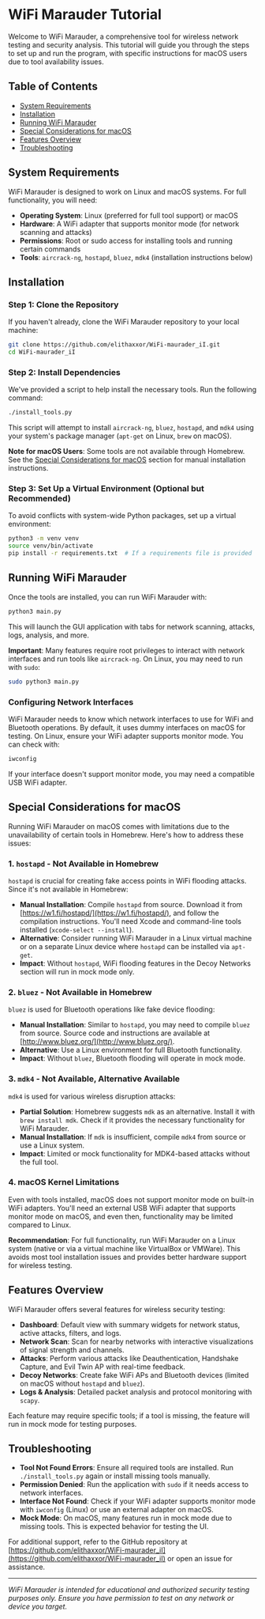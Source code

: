 # WiFi Marauder Tutorial

Welcome to WiFi Marauder, a comprehensive tool for wireless network testing and security analysis. This tutorial will guide you through the steps to set up and run the program, with specific instructions for macOS users due to tool availability issues.

## Table of Contents
- [System Requirements](#system-requirements)
- [Installation](#installation)
- [Running WiFi Marauder](#running-wifi-maurader)
- [Special Considerations for macOS](#special-considerations-for-macos)
- [Features Overview](#features-overview)
- [Troubleshooting](#troubleshooting)

## System Requirements

WiFi Marauder is designed to work on Linux and macOS systems. For full functionality, you will need:

- **Operating System**: Linux (preferred for full tool support) or macOS
- **Hardware**: A WiFi adapter that supports monitor mode (for network scanning and attacks)
- **Permissions**: Root or sudo access for installing tools and running certain commands
- **Tools**: `aircrack-ng`, `hostapd`, `bluez`, `mdk4` (installation instructions below)

## Installation

### Step 1: Clone the Repository
If you haven't already, clone the WiFi Marauder repository to your local machine:

```bash
git clone https://github.com/elithaxxor/WiFi-maurader_iI.git
cd WiFi-maurader_iI
```

### Step 2: Install Dependencies
We've provided a script to help install the necessary tools. Run the following command:

```bash
./install_tools.py
```

This script will attempt to install `aircrack-ng`, `bluez`, `hostapd`, and `mdk4` using your system's package manager (`apt-get` on Linux, `brew` on macOS).

**Note for macOS Users**: Some tools are not available through Homebrew. See the [Special Considerations for macOS](#special-considerations-for-macos) section for manual installation instructions.

### Step 3: Set Up a Virtual Environment (Optional but Recommended)
To avoid conflicts with system-wide Python packages, set up a virtual environment:

```bash
python3 -m venv venv
source venv/bin/activate
pip install -r requirements.txt  # If a requirements file is provided
```

## Running WiFi Marauder

Once the tools are installed, you can run WiFi Marauder with:

```bash
python3 main.py
```

This will launch the GUI application with tabs for network scanning, attacks, logs, analysis, and more.

**Important**: Many features require root privileges to interact with network interfaces and run tools like `aircrack-ng`. On Linux, you may need to run with `sudo`:

```bash
sudo python3 main.py
```

### Configuring Network Interfaces
WiFi Marauder needs to know which network interfaces to use for WiFi and Bluetooth operations. By default, it uses dummy interfaces on macOS for testing. On Linux, ensure your WiFi adapter supports monitor mode. You can check with:

```bash
iwconfig
```

If your interface doesn't support monitor mode, you may need a compatible USB WiFi adapter.

## Special Considerations for macOS

Running WiFi Marauder on macOS comes with limitations due to the unavailability of certain tools in Homebrew. Here's how to address these issues:

### 1. `hostapd` - Not Available in Homebrew
`hostapd` is crucial for creating fake access points in WiFi flooding attacks. Since it's not available in Homebrew:

- **Manual Installation**: Compile `hostapd` from source. Download it from [https://w1.fi/hostapd/](https://w1.fi/hostapd/), and follow the compilation instructions. You'll need Xcode and command-line tools installed (`xcode-select --install`).
- **Alternative**: Consider running WiFi Marauder in a Linux virtual machine or on a separate Linux device where `hostapd` can be installed via `apt-get`.
- **Impact**: Without `hostapd`, WiFi flooding features in the Decoy Networks section will run in mock mode only.

### 2. `bluez` - Not Available in Homebrew
`bluez` is used for Bluetooth operations like fake device flooding:

- **Manual Installation**: Similar to `hostapd`, you may need to compile `bluez` from source. Source code and instructions are available at [http://www.bluez.org/](http://www.bluez.org/).
- **Alternative**: Use a Linux environment for full Bluetooth functionality.
- **Impact**: Without `bluez`, Bluetooth flooding will operate in mock mode.

### 3. `mdk4` - Not Available, Alternative Available
`mdk4` is used for various wireless disruption attacks:

- **Partial Solution**: Homebrew suggests `mdk` as an alternative. Install it with `brew install mdk`. Check if it provides the necessary functionality for WiFi Marauder.
- **Manual Installation**: If `mdk` is insufficient, compile `mdk4` from source or use a Linux system.
- **Impact**: Limited or mock functionality for MDK4-based attacks without the full tool.

### 4. macOS Kernel Limitations
Even with tools installed, macOS does not support monitor mode on built-in WiFi adapters. You'll need an external USB WiFi adapter that supports monitor mode on macOS, and even then, functionality may be limited compared to Linux.

**Recommendation**: For full functionality, run WiFi Marauder on a Linux system (native or via a virtual machine like VirtualBox or VMWare). This avoids most tool installation issues and provides better hardware support for wireless testing.

## Features Overview

WiFi Marauder offers several features for wireless security testing:

- **Dashboard**: Default view with summary widgets for network status, active attacks, filters, and logs.
- **Network Scan**: Scan for nearby networks with interactive visualizations of signal strength and channels.
- **Attacks**: Perform various attacks like Deauthentication, Handshake Capture, and Evil Twin AP with real-time feedback.
- **Decoy Networks**: Create fake WiFi APs and Bluetooth devices (limited on macOS without `hostapd` and `bluez`).
- **Logs & Analysis**: Detailed packet analysis and protocol monitoring with `scapy`.

Each feature may require specific tools; if a tool is missing, the feature will run in mock mode for testing purposes.

## Troubleshooting

- **Tool Not Found Errors**: Ensure all required tools are installed. Run `./install_tools.py` again or install missing tools manually.
- **Permission Denied**: Run the application with `sudo` if it needs access to network interfaces.
- **Interface Not Found**: Check if your WiFi adapter supports monitor mode with `iwconfig` (Linux) or use an external adapter on macOS.
- **Mock Mode**: On macOS, many features run in mock mode due to missing tools. This is expected behavior for testing the UI.

For additional support, refer to the GitHub repository at [https://github.com/elithaxxor/WiFi-maurader_iI](https://github.com/elithaxxor/WiFi-maurader_iI) or open an issue for assistance.

---

*WiFi Marauder is intended for educational and authorized security testing purposes only. Ensure you have permission to test on any network or device you target.*
